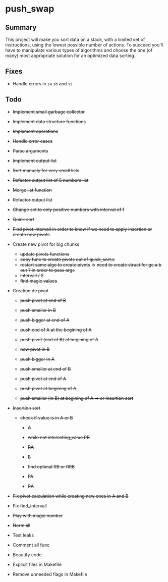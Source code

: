 # push_swap

## Summary
This project will make you sort data on a stack, with a limited set of instructions, using the lowest possible number of actions. To succeed you’ll have to manipulate various types of algorithms and choose the one (of many) most appropriate solution for an optimized data sorting.

## Fixes

- Handle errors in `sa` `sb` and `ss`

## Todo

- ~~Implement small garbage collector~~
- ~~Implement data structure functions~~
- ~~Implement operations~~
- ~~Handle error cases~~
- ~~Parse arguments~~
- ~~Implement output list~~
- ~~Sort manualy for very small lists~~
- ~~Refactor output list of 5 numbers list~~
- ~~Merge list function~~
- ~~Refactor output list~~
- ~~Change set to only positive numbers with interval of 1~~
- ~~Quick sort~~

- ~~Find pivot intervall in order to know if we need to apply insertion or create new pivots~~

- Create new pivot for big chunks
	- ~~update pivots functions~~
	- ~~copy func to create pivots out of quick_sort.c~~
	- ~~restart same algo to create pivots~~
	=> ~~need to create struct for gc a b out ? in order to pass args~~
	- ~~intervall / 2~~
	- ~~find magic values~~

- ~~Creation de pivot~~
	- ~~push pivot at end of B~~
	- ~~push smaller in B~~
	- ~~push bigger at end of A~~

	- ~~push end of A at the begining of A~~
	- ~~push pivot (end of B) at begining of A~~

	- ~~new pivot in B~~
	- ~~push bigger in A~~
	- ~~push smaller at end of B~~
	- ~~push pivot at end of A~~

	- ~~push pivot at begining of A~~
	- ~~push smaller (in B) at begining of A => or Insertion sort~~

- ~~Insertion sort~~
	- ~~check if value is in A or B~~
		- ~~A~~
		- ~~while not interesting_value PB~~
		- ~~RA~~

		- ~~B~~
		- ~~find optimal RB or RRB~~
		- ~~PA~~
		- ~~RA~~

- ~~Fix pivot calculation while creating new ones in A and B~~
- ~~Fix find_intervall~~

- ~~Play with magic number~~
- ~~Norm all~~
- Test leaks
- Comment all func
- Beautify code

- Explicit files in Makefile
- Remove unneeded flags in Makefile
